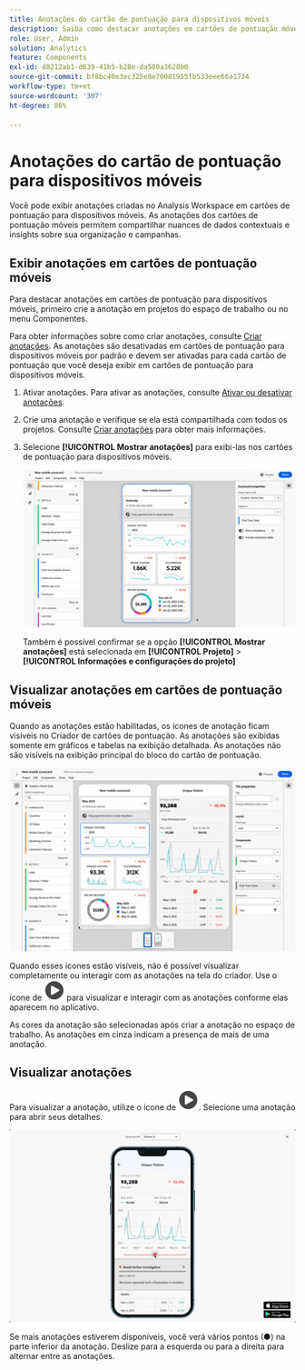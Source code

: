 ```yaml
---
title: Anotações do cartão de pontuação para dispositivos móveis
description: Saiba como destacar anotações em cartões de pontuação móveis.
role: User, Admin
solution: Analytics
feature: Components
exl-id: d8212ab1-d639-41b5-b28e-da580a3628b0
source-git-commit: bf8bc40e3ec325e8e70081955fb533eee66a1734
workflow-type: tm+mt
source-wordcount: '307'
ht-degree: 86%

---
```



# Anotações do cartão de pontuação para dispositivos móveis

Você pode exibir anotações criadas no Analysis Workspace em cartões de pontuação para dispositivos móveis. As anotações dos cartões de pontuação móveis permitem compartilhar nuances de dados contextuais e insights sobre sua organização e campanhas.


## Exibir anotações em cartões de pontuação móveis

Para destacar anotações em cartões de pontuação para dispositivos móveis, primeiro crie a anotação em projetos do espaço de trabalho ou no menu Componentes.

Para obter informações sobre como criar anotações, consulte [Criar anotações](create-annotations.md). As anotações são desativadas em cartões de pontuação para dispositivos móveis por padrão e devem ser ativadas para cada cartão de pontuação que você deseja exibir em cartões de pontuação para dispositivos móveis.

1. Ativar anotações. Para ativar as anotações, consulte [Ativar ou desativar anotações](overview.md#turn-annotations-on-or-off).

1. Crie uma anotação e verifique se ela está compartilhada com todos os projetos. Consulte [Criar anotações](create-annotations.md) para obter mais informações.

1. Selecione **[!UICONTROL Mostrar anotações]** para exibi-las nos cartões de pontuação para dispositivos móveis.

   ![Opções de anotações para cartões de pontuação em dispositivos móveis.](assets/annotations-scorecard-onoff.png)

   Também é possível confirmar se a opção **[!UICONTROL Mostrar anotações]** está selecionada em **[!UICONTROL Projeto]** > **[!UICONTROL Informações e configurações do projeto]**

## Visualizar anotações em cartões de pontuação móveis

Quando as anotações estão habilitadas, os ícones de anotação ficam visíveis no Criador de cartões de pontuação. As anotações são exibidas somente em gráficos e tabelas na exibição detalhada. As anotações não são visíveis na exibição principal do bloco do cartão de pontuação.

![Criador de cartões de pontuação com destaque para os ícones de anotação.](assets/annotations-scorecard.png)

Quando esses ícones estão visíveis, não é possível visualizar completamente ou interagir com as anotações na tela do criador. Use o ícone de ![círculo de reprodução](/help/assets/icons/PlayCircle.svg)**&#x200B;** para visualizar e interagir com as anotações conforme elas aparecem no aplicativo.

As cores da anotação são selecionadas após criar a anotação no espaço de trabalho. As anotações em cinza indicam a presença de mais de uma anotação.

## Visualizar anotações

Para visualizar a anotação, utilize o ícone de ![círculo de reprodução](/help/assets/icons/PlayCircle.svg). Selecione uma anotação para abrir seus detalhes.

![Visualização do cartão de pontuação móvel da anotação](assets/annotations-scorecard-preview.png)

Se mais anotações estiverem disponíveis, você verá vários pontos (●) na parte inferior da anotação. Deslize para a esquerda ou para a direita para alternar entre as anotações.


<!--
# Share Annotations in Mobile Scorecards

You can display annotations that are created in Workspace in Mobile Scorecards. This allows you to share contextual data nuances and insights about your organization and campaigns directly within Mobile Scorecard projects, viewable in the Analytics dashboards mobile app.

## Surface Annotations in Mobile Scorecards

To surface annotations in mobile scorecards, create the annotation first from Workspace projects or from the components menu.

For information on creating annotations, see [Create Annotations](create-annotations.md). Annotations are turned off in mobile scorecards by default and must be enabled for each scorecard that you want to surface in mobile scorecards.

1. Turn on annotations. To turn annotations on, see [Turn annotations on or off](overview.md#annotations-on-off).

1. Create an annotation and make sure it is shared to all your projects. To create an annotation in Workspace,  see [Create Annotations](create-annotations.md).

1. Select **Show annotations** to display the annotation in Mobile Scorecards.

   ![](assets/show-annotations.png)

1. Confirm that show annotations is selected, go to **Project** > **Project info and settings**.

   ![](assets/project-info-settings.png)

## View annotations in Mobile Scorecards

When annotations are enabled, annotation icons are visible in the Scorecard Builder. Annotations appear only on charts and tables in the detailed view. Annotations are not visible from the main tile view of the scorecard.

 ![](assets/view-annotations.png)

When annotation icons are visible, you can't fully view or interact with annotations in the builder canvas. Use the Preview mode to view and interact with annotations as they appear in the app ![](https://spectrum.adobe.com/static/icons/workflow_18/Smock_Play_18_N.svg) **Preview**.

Annotation colors are selected when the annotation is created in workspace. Gray annotations indicated the presence of more than one annotation.

## View chart annotations

| Date | Appearance |
| --- | --- |
| **Single day** |  ![](assets/single-day-mobile-annotations.png)<br></br> |
| **Date range** |  ![](assets/date-range.png)|
| **Overlapping annotations** | ![](assets/overlapping-annotations.png)<br></br>To view annotation details in the Analytics dashboards app, tap an annotation icon. <br></br>When viewing an annotation in a chart, you can swipe left and right to navigate all annotations present in the chart. When viewing an annotation in the table, swipe left and right to navigate all annotations associated with that row item in the table. <br></br>![](assets/swipe-multiple-annotations.png) <br></br>In charts that do not have a time-based *x axis*, such as the donut or horizontal bar charts, annotations that apply to the chart can be viewed by tapping the icon located in the lower right-hand corner.<br></br> ![](assets/charts-without-timebase.png)|
-->